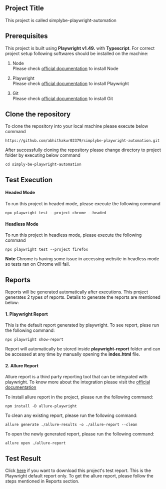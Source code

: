 <h2> Project Title</h2>
This project is called simplybe-playwright-automation

<h2> Prerequisites </h2>
This project is built using <b>Playwright v1.49.</b> with <b>Typescript</b>. For correct project setup following softwares should be installed on the machine:

1. Node<br>
Please check [official documentation](https://nodejs.org/en/download/package-manager) to install Node

2. Playwright<br>
Please check [official documentation](https://playwright.dev/docs/intro#installing-playwright) to install Playwright

3. Git<br>
Please check [official documentation](https://git-scm.com/book/en/v2/Getting-Started-Installing-Git) to install Git

<h2> Clone the repository </h2>
<p>To clone the repository into your local machine please execute below command</p>

```console
https://github.com/abhithakur02379/simplybe-playwright-automation.git
```
<p>After successfully cloning the repository please change directory to project folder by executing below command</p>

```console
cd simply-be-playwright-automation
```

<h2> Test Execution </h2>

<h4> Headed Mode </h4>

To run this project in headed mode, please execute the following command

```console
npx playwright test --project chrome --headed
````
<h4> Headless Mode </h4>

To run this project in headless mode, please execute the following command
```console
npx playwright test --project firefox
```
**Note** Chrome is having some issue in accessing website in  headless mode so tests ran on Chrome will fail.

<h2> Reports </h2>

<p> Reports will be generated automatically after executions. This project generates 2 types of reports. Details to generate the reports are mentioned below: </p>

<h4> 1. Playwright Report</h4>

<p> This is the default report generated by playwright. To see report, plese run the following command: </p>

```console
npx playwright show-report
```

<p>Report will automatically be stored inside <b>playwright-report</b> folder and can be accessed at any time by manually opening the <b>index.html</b> file.</p>

<h4> 2. Allure Report</h4>

Allure report is a third party reporting tool that can be integrated with playwright. To know more about the integration please visit the [official documentation](https://github.com/allure-framework/allure-js/tree/main/packages/allure-playwright)

<p> To install allure report in the project, please run the following command:</p>

```console
npm install -D allure-playwright
```
<p> To clean any existing report, please run the following command:</p>

```console
allure generate ./allure-results -o ./allure-report --clean
```

<p> To open the newly generated report, please run the following command:</p>

```console
allure open ./allure-report
```

<h2> Test Result </h2>

Click [here](https://drive.google.com/drive/u/0/folders/10T0ph7mtZAb5cKAI349eR952S4gNP1uN) if you want to download this project's test report. This is the Playwright default report only. To get the allure report, please follow the steps mentioned in Reports section.